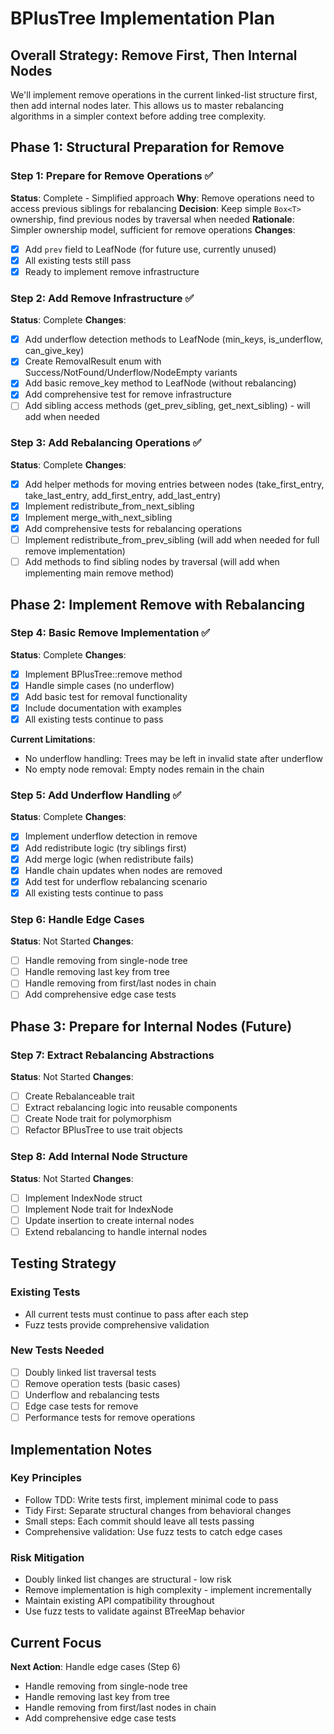 # BPlusTree Implementation Plan

## Overall Strategy: Remove First, Then Internal Nodes

We'll implement remove operations in the current linked-list structure first, then add internal nodes later. This allows us to master rebalancing algorithms in a simpler context before adding tree complexity.

## Phase 1: Structural Preparation for Remove

### Step 1: Prepare for Remove Operations ✅

**Status**: Complete - Simplified approach
**Why**: Remove operations need to access previous siblings for rebalancing
**Decision**: Keep simple `Box<T>` ownership, find previous nodes by traversal when needed
**Rationale**: Simpler ownership model, sufficient for remove operations
**Changes**:

- [x] Add `prev` field to LeafNode (for future use, currently unused)
- [x] All existing tests still pass
- [x] Ready to implement remove infrastructure

### Step 2: Add Remove Infrastructure ✅

**Status**: Complete
**Changes**:

- [x] Add underflow detection methods to LeafNode (min_keys, is_underflow, can_give_key)
- [x] Create RemovalResult enum with Success/NotFound/Underflow/NodeEmpty variants
- [x] Add basic remove_key method to LeafNode (without rebalancing)
- [x] Add comprehensive test for remove infrastructure
- [ ] Add sibling access methods (get_prev_sibling, get_next_sibling) - will add when needed

### Step 3: Add Rebalancing Operations ✅

**Status**: Complete
**Changes**:

- [x] Add helper methods for moving entries between nodes (take_first_entry, take_last_entry, add_first_entry, add_last_entry)
- [x] Implement redistribute_from_next_sibling
- [x] Implement merge_with_next_sibling
- [x] Add comprehensive tests for rebalancing operations
- [ ] Implement redistribute_from_prev_sibling (will add when needed for full remove implementation)
- [ ] Add methods to find sibling nodes by traversal (will add when implementing main remove method)

## Phase 2: Implement Remove with Rebalancing

### Step 4: Basic Remove Implementation ✅

**Status**: Complete
**Changes**:

- [x] Implement BPlusTree::remove method
- [x] Handle simple cases (no underflow)
- [x] Add basic test for removal functionality
- [x] Include documentation with examples
- [x] All existing tests continue to pass

**Current Limitations**:

- No underflow handling: Trees may be left in invalid state after underflow
- No empty node removal: Empty nodes remain in the chain

### Step 5: Add Underflow Handling ✅

**Status**: Complete
**Changes**:

- [x] Implement underflow detection in remove
- [x] Add redistribute logic (try siblings first)
- [x] Add merge logic (when redistribute fails)
- [x] Handle chain updates when nodes are removed
- [x] Add test for underflow rebalancing scenario
- [x] All existing tests continue to pass

### Step 6: Handle Edge Cases

**Status**: Not Started
**Changes**:

- [ ] Handle removing from single-node tree
- [ ] Handle removing last key from tree
- [ ] Handle removing from first/last nodes in chain
- [ ] Add comprehensive edge case tests

## Phase 3: Prepare for Internal Nodes (Future)

### Step 7: Extract Rebalancing Abstractions

**Status**: Not Started
**Changes**:

- [ ] Create Rebalanceable trait
- [ ] Extract rebalancing logic into reusable components
- [ ] Create Node trait for polymorphism
- [ ] Refactor BPlusTree to use trait objects

### Step 8: Add Internal Node Structure

**Status**: Not Started
**Changes**:

- [ ] Implement IndexNode struct
- [ ] Implement Node trait for IndexNode
- [ ] Update insertion to create internal nodes
- [ ] Extend rebalancing to handle internal nodes

## Testing Strategy

### Existing Tests

- All current tests must continue to pass after each step
- Fuzz tests provide comprehensive validation

### New Tests Needed

- [ ] Doubly linked list traversal tests
- [ ] Remove operation tests (basic cases)
- [ ] Underflow and rebalancing tests
- [ ] Edge case tests for remove
- [ ] Performance tests for remove operations

## Implementation Notes

### Key Principles

- Follow TDD: Write tests first, implement minimal code to pass
- Tidy First: Separate structural changes from behavioral changes
- Small steps: Each commit should leave all tests passing
- Comprehensive validation: Use fuzz tests to catch edge cases

### Risk Mitigation

- Doubly linked list changes are structural - low risk
- Remove implementation is high complexity - implement incrementally
- Maintain existing API compatibility throughout
- Use fuzz tests to validate against BTreeMap behavior

## Current Focus

**Next Action**: Handle edge cases (Step 6)

- Handle removing from single-node tree
- Handle removing last key from tree
- Handle removing from first/last nodes in chain
- Add comprehensive edge case tests
